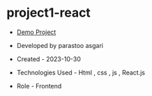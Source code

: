 # project1-react

- [Demo Project](https://project1-react-eosin.vercel.app/)

- Developed by parastoo asgari

- Created - 2023-10-30

- Technologies Used - Html , css , js , React.js

- Role - Frontend


